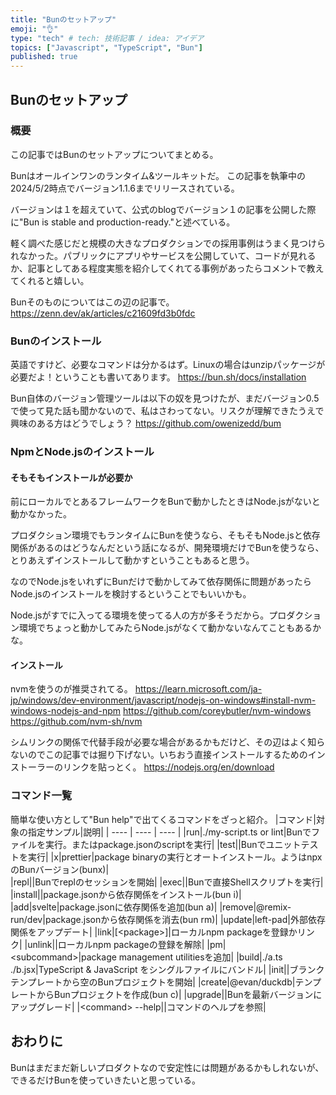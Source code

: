 ```yaml
---
title: "Bunのセットアップ"
emoji: "👌"
type: "tech" # tech: 技術記事 / idea: アイデア
topics: ["Javascript", "TypeScript", "Bun"]
published: true
---
```

## Bunのセットアップ

### 概要

この記事ではBunのセットアップについてまとめる。

Bunはオールインワンのランタイム&ツールキットだ。
この記事を執筆中の2024/5/2時点でバージョン1.1.6までリリースされている。

バージョンは１を超えていて、公式のblogでバージョン１の記事を公開した際に"Bun is stable and production-ready."と述べている。

軽く調べた感じだと規模の大きなプロダクションでの採用事例はうまく見つけられなかった。パブリックにアプリやサービスを公開していて、コードが見れるか、記事としてある程度実態を紹介してくれてる事例があったらコメントで教えてくれると嬉しい。

Bunそのものについてはこの辺の記事で。
<https://zenn.dev/ak/articles/c21609fd3b0fdc>

### Bunのインストール

英語ですけど、必要なコマンドは分かるはず。Linuxの場合はunzipパッケージが必要だよ！ということも書いてあります。
<https://bun.sh/docs/installation>

Bun自体のバージョン管理ツールは以下の奴を見つけたが、まだバージョン0.5で使って見た話も聞かないので、私はさわってない。リスクが理解できたうえで興味のある方はどうでしょう？
<https://github.com/owenizedd/bum>

### NpmとNode.jsのインストール

#### そもそもインストールが必要か

前にローカルでとあるフレームワークをBunで動かしたときはNode.jsがないと動かなかった。

プロダクション環境でもランタイムにBunを使うなら、そもそもNode.jsと依存関係があるのはどうなんだという話になるが、開発環境だけでBunを使うなら、とりあえずインストールして動かすということもあると思う。

なのでNode.jsをいれずにBunだけで動かしてみて依存関係に問題があったらNode.jsのインストールを検討するということでもいいかも。

Node.jsがすでに入ってる環境を使ってる人の方が多そうだから。プロダクション環境でちょっと動かしてみたらNode.jsがなくて動かないなんてこともあるかな。

#### インストール

nvmを使うのが推奨されてる。
<https://learn.microsoft.com/ja-jp/windows/dev-environment/javascript/nodejs-on-windows#install-nvm-windows-nodejs-and-npm>
<https://github.com/coreybutler/nvm-windows>
<https://github.com/nvm-sh/nvm>

シムリンクの関係で代替手段が必要な場合があるかもだけど、その辺はよく知らないのでこの記事では掘り下げない。いちおう直接インストールするためのインストーラーのリンクを貼っとく。
<https://nodejs.org/en/download>

### コマンド一覧

簡単な使い方として"Bun help"で出てくるコマンドをざっと紹介。
|コマンド|対象の指定サンプル|説明|
| ---- | ---- | ---- |
|run|./my-script.ts or lint|Bunでファイルを実行。またはpackage.jsonのscriptを実行|
|test||Bunでユニットテストを実行|
|x|prettier|package binaryの実行とオートインストール。ようはnpxのBunバージョン(bunx)|  
|repl||Bunでreplのセッションを開始|
|exec||Bunで直接Shellスクリプトを実行|
|install||package.jsonから依存関係をインストール(bun i)|
|add|svelte|package.jsonに依存関係を追加(bun a)|
|remove|@remix-run/dev|package.jsonから依存関係を消去(bun rm)|
|update|left-pad|外部依存関係をアップデート|
|link|[\<package>]|ローカルnpm packageを登録かリンク|
|unlink||ローカルnpm packageの登録を解除|
|pm|\<subcommand>|package management utilitiesを追加|
|build|./a.ts ./b.jsx|TypeScript & JavaScript をシングルファイルにバンドル|
|init||ブランクテンプレートから空のBunプロジェクトを開始|
|create|@evan/duckdb|テンプレートからBunプロジェクトを作成(bun c)|
|upgrade||Bunを最新バージョンにアップグレード|
|\<command> --help||コマンドのヘルプを参照|

## おわりに

Bunはまだまだ新しいプロダクトなので安定性には問題があるかもしれないが、できるだけBunを使っていきたいと思っている。
